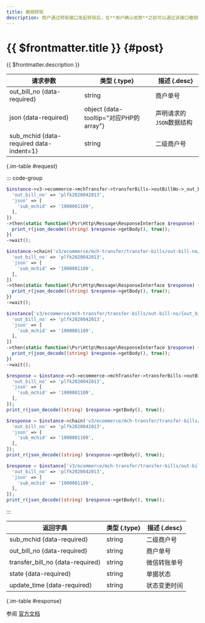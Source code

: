 ```yaml
---
title: 撤销转账
description: 商户通过转账接口发起转账后，在**用户确认收款**之前可以通过该接口撤销转账。该接口返回成功仅表示撤销请求已受理，系统会异步处理退款等操作，以最终查询单据返回状态为准。
---
```


# {{ $frontmatter.title }} {#post}

{{ $frontmatter.description }}

| 请求参数 | 类型 {.type} | 描述 {.desc}
| --- | --- | ---
| out_bill_no {data-required} | string | 商户单号
| json {data-required} | object {data-tooltip="对应PHP的array"} | 声明请求的`JSON`数据结构
| sub_mchid {data-required data-indent=1} | string | 二级商户号

{.im-table #request}

::: code-group

```php [异步纯链式]
$instance->v3->ecommerce->mchTransfer->transferBills->outBillNo->_out_bill_no_->cancel->postAsync([
  'out_bill_no' => 'plfk2020042013',
  'json' => [
    'sub_mchid' => '1900001109',
  ],
])
->then(static function(\Psr\Http\Message\ResponseInterface $response) {
  print_r(json_decode((string) $response->getBody(), true));
})
->wait();
```

```php [异步声明式]
$instance->chain('v3/ecommerce/mch-transfer/transfer-bills/out-bill-no/{out_bill_no}/cancel')->postAsync([
  'out_bill_no' => 'plfk2020042013',
  'json' => [
    'sub_mchid' => '1900001109',
  ],
])
->then(static function(\Psr\Http\Message\ResponseInterface $response) {
  print_r(json_decode((string) $response->getBody(), true));
})
->wait();
```

```php [异步属性式]
$instance['v3/ecommerce/mch-transfer/transfer-bills/out-bill-no/{out_bill_no}/cancel']->postAsync([
  'out_bill_no' => 'plfk2020042013',
  'json' => [
    'sub_mchid' => '1900001109',
  ],
])
->then(static function(\Psr\Http\Message\ResponseInterface $response) {
  print_r(json_decode((string) $response->getBody(), true));
})
->wait();
```

```php [同步纯链式]
$response = $instance->v3->ecommerce->mchTransfer->transferBills->outBillNo->_out_bill_no_->cancel->post([
  'out_bill_no' => 'plfk2020042013',
  'json' => [
    'sub_mchid' => '1900001109',
  ],
]);
print_r(json_decode((string) $response->getBody(), true));
```

```php [同步声明式]
$response = $instance->chain('v3/ecommerce/mch-transfer/transfer-bills/out-bill-no/{out_bill_no}/cancel')->post([
  'out_bill_no' => 'plfk2020042013',
  'json' => [
    'sub_mchid' => '1900001109',
  ],
]);
print_r(json_decode((string) $response->getBody(), true));
```

```php [同步属性式]
$response = $instance['v3/ecommerce/mch-transfer/transfer-bills/out-bill-no/{out_bill_no}/cancel']->post([
  'out_bill_no' => 'plfk2020042013',
  'json' => [
    'sub_mchid' => '1900001109',
  ],
]);
print_r(json_decode((string) $response->getBody(), true));
```

:::

| 返回字典 | 类型 {.type} | 描述 {.desc}
| --- | --- | ---
| sub_mchid {data-required}| string | 二级商户号
| out_bill_no {data-required}| string | 商户单号
| transfer_bill_no {data-required}| string | 微信转账单号
| state {data-required}| string | 单据状态
| update_time {data-required}| string | 状态变更时间

{.im-table #response}

参阅 [官方文档](https://pay.weixin.qq.com/docs/partner/apis/platsolution-mch-transfer/transfer-bill/cancel-transfer.html)
